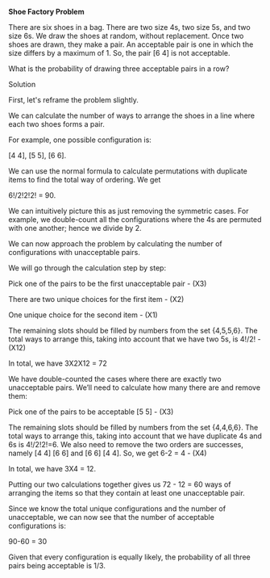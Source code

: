 **Shoe Factory Problem**

There are six shoes in a bag.
There are two size 4s, two size 5s, and two size 6s.
We draw the shoes at random, without replacement.
Once two shoes are drawn, they make a pair.
An acceptable pair is one in which the size differs by a maximum of 1. So, the pair [6 4] is not acceptable.

What is the probability of drawing three acceptable pairs in a row?

Solution

First, let's reframe the problem slightly.

We can calculate the number of ways to arrange the shoes in a line where each two shoes forms a pair.

For example, one possible configuration is:

[4 4], [5 5], [6 6].

We can use the normal formula to calculate permutations with duplicate items to find the total way of ordering. We get

6!/2!2!2! = 90.

We can intuitively picture this as just removing the symmetric cases. For example, we double-count all the configurations where the 4s are permuted with one another; hence we divide by 2.

We can now approach the problem by calculating the number of configurations with unacceptable pairs. 

We will go through the calculation step by step:

Pick one of the pairs to be the first unacceptable pair - (X3)

There are two unique choices for the first item - (X2)

One unique choice for the second item - (X1)

The remaining slots should be filled by numbers from the set {4,5,5,6}. The total ways to arrange this, taking into account that we have two 5s, is 4!/2! - (X12)

In total, we have 3X2X12 = 72

We have double-counted the cases where there are exactly two unacceptable pairs. We’ll need to calculate how many there are and remove them:

Pick one of the pairs to be acceptable [5 5] - (X3)

The remaining slots should be filled by numbers from the set {4,4,6,6}. The total ways to arrange this, taking into account that we have duplicate 4s and 6s is 4!/2!2!=6. We also need to remove the two orders are successes, namely [4 4] [6 6] and [6 6] [4 4]. So, we get 6-2 = 4 - (X4)

In total, we have 3X4 = 12.

Putting our two calculations together gives us 72 - 12 = 60 ways of arranging the items so that they contain at least one unacceptable pair.

Since we know the total unique configurations and the number of unacceptable, we can now see that the number of acceptable configurations is:

90-60 = 30

Given that every configuration is equally likely, the probability of all three pairs being acceptable is 1/3.
